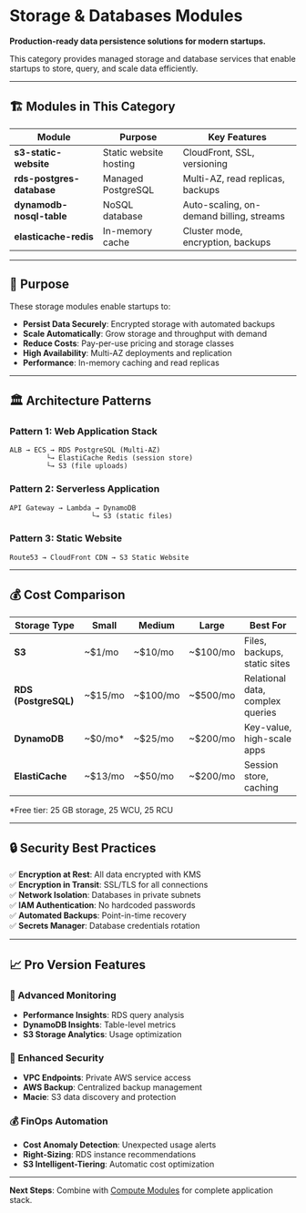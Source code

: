# Storage & Databases Modules

**Production-ready data persistence solutions for modern startups.**

This category provides managed storage and database services that enable startups to store, query, and scale data efficiently.

---

## 🏗️ Modules in This Category

| Module | Purpose | Key Features |
|--------|---------|--------------|
| **s3-static-website** | Static website hosting | CloudFront, SSL, versioning |
| **rds-postgres-database** | Managed PostgreSQL | Multi-AZ, read replicas, backups |
| **dynamodb-nosql-table** | NoSQL database | Auto-scaling, on-demand billing, streams |
| **elasticache-redis** | In-memory cache | Cluster mode, encryption, backups |

---

## 🎯 Purpose

These storage modules enable startups to:

- **Persist Data Securely**: Encrypted storage with automated backups
- **Scale Automatically**: Grow storage and throughput with demand
- **Reduce Costs**: Pay-per-use pricing and storage classes
- **High Availability**: Multi-AZ deployments and replication
- **Performance**: In-memory caching and read replicas

---

## 🏛️ Architecture Patterns

### Pattern 1: Web Application Stack
```
ALB → ECS → RDS PostgreSQL (Multi-AZ)
         └→ ElastiCache Redis (session store)
         └→ S3 (file uploads)
```

### Pattern 2: Serverless Application
```
API Gateway → Lambda → DynamoDB
                    └→ S3 (static files)
```

### Pattern 3: Static Website
```
Route53 → CloudFront CDN → S3 Static Website
```

---

## 💰 Cost Comparison

| Storage Type | Small | Medium | Large | Best For |
|--------------|-------|--------|-------|----------|
| **S3** | ~$1/mo | ~$10/mo | ~$100/mo | Files, backups, static sites |
| **RDS (PostgreSQL)** | ~$15/mo | ~$100/mo | ~$500/mo | Relational data, complex queries |
| **DynamoDB** | ~$0/mo* | ~$25/mo | ~$200/mo | Key-value, high-scale apps |
| **ElastiCache** | ~$13/mo | ~$50/mo | ~$200/mo | Session store, caching |

*Free tier: 25 GB storage, 25 WCU, 25 RCU

---

## 🔒 Security Best Practices

✅ **Encryption at Rest**: All data encrypted with KMS  
✅ **Encryption in Transit**: SSL/TLS for all connections  
✅ **Network Isolation**: Databases in private subnets  
✅ **IAM Authentication**: No hardcoded passwords  
✅ **Automated Backups**: Point-in-time recovery  
✅ **Secrets Manager**: Database credentials rotation  

---

## 📈 Pro Version Features

### 🎯 Advanced Monitoring
- **Performance Insights**: RDS query analysis
- **DynamoDB Insights**: Table-level metrics
- **S3 Storage Analytics**: Usage optimization

### 🔐 Enhanced Security
- **VPC Endpoints**: Private AWS service access
- **AWS Backup**: Centralized backup management
- **Macie**: S3 data discovery and protection

### 💰 FinOps Automation
- **Cost Anomaly Detection**: Unexpected usage alerts
- **Right-Sizing**: RDS instance recommendations
- **S3 Intelligent-Tiering**: Automatic cost optimization

---

**Next Steps**: Combine with [Compute Modules](../compute/) for complete application stack.

